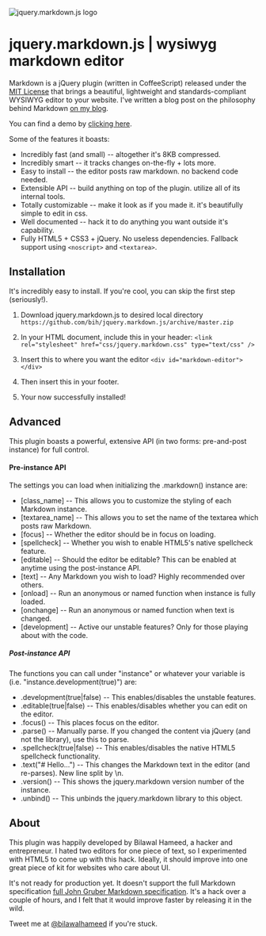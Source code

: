 ![jquery.markdown.js logo](http://i.imgur.com/K6IrS.png)

# jquery.markdown.js | wysiwyg markdown editor
Markdown is a jQuery plugin (written in CoffeeScript) released under the [MIT License](http://opensource.org/licenses/MIT) that brings a beautiful, lightweight and standards-compliant WYSIWYG editor to your website. I've written a blog post on the philosophy behind Markdown [on my blog](http://bilaw.al/jquery-markdown-js/).

You can find a demo by [clicking here](http://htmlpreview.github.com/?https://github.com/bih/jquery.markdown.js/blob/master/demo/index.html).

Some of the features it boasts:
* Incredibly fast (and small) -- altogether it's 8KB compressed.
* Incredibly smart -- it tracks changes on-the-fly + lots more.
* Easy to install -- the editor posts raw markdown. no backend code needed.
* Extensible API -- build anything on top of the plugin. utilize all of its internal tools.
* Totally customizable -- make it look as if you made it. it's beautifully simple to edit in css.
* Well documented -- hack it to do anything you want outside it's capability.
* Fully HTML5 + CSS3 + jQuery. No useless dependencies. Fallback support using ```<noscript>``` and ```<textarea>```.

## Installation
It's incredibly easy to install. If you're cool, you can skip the first step (seriously!).

1. Download jquery.markdown.js to desired local directory
```https://github.com/bih/jquery.markdown.js/archive/master.zip```

2. In your HTML document, include this in your header:
```<link rel="stylesheet" href="css/jquery.markdown.css" type="text/css" />```

3. Insert this to where you want the editor
```<div id="markdown-editor"></div>```

4. Then insert this in your footer.
    <script type="text/javascript" src="css/jquery.markdown.js"></script>
    <script type="text/javascript">
      // The first parameter is the code below is the pre-instance API.
      var instance = $("#markdown-editor").markdown({
        editable: true
      });

      // instance is now the post-instance API.
    </script>

5. Your now successfully installed!

## Advanced
This plugin boasts a powerful, extensive API (in two forms: pre-and-post instance) for full control.

#### Pre-instance API
The settings you can load when initializing the .markdown() instance are:
* [class_name]           -- This allows you to customize the styling of each Markdown instance.
* [textarea_name]        -- This allows you to set the name of the textarea which posts raw Markdown.
* [focus]                -- Whether the editor should be in focus on loading.
* [spellcheck]           -- Whether you wish to enable HTML5's native spellcheck feature.
* [editable]             -- Should the editor be editable? This can be enabled at anytime using the post-instance API.
* [text]                 -- Any Markdown you wish to load? Highly recommended over others.
* [onload]               -- Run an anonymous or named function when instance is fully loaded.
* [onchange]             -- Run an anonymous or named function when text is changed.
* [development]          -- Active our unstable features? Only for those playing about with the code.

##### Post-instance API
The functions you can call under "instance" or whatever your variable is (i.e. "instance.development(true)") are:
* .development(true|false)     -- This enables/disables the unstable features.
* .editable(true|false)        -- This enables/disables whether you can edit on the editor.
* .focus()                     -- This places focus on the editor.
* .parse()                     -- Manually parse. If you changed the content via jQuery (and not the library), use this to parse.
* .spellcheck(true|false)      -- This enables/disables the native HTML5 spellcheck functionality.
* .text("# Hello...")          -- This changes the Markdown text in the editor (and re-parses). New line split by \n.
* .version()                   -- This shows the jquery.markdown version number of the instance.
* .unbind()                    -- This unbinds the jquery.markdown library to this object.


## About
This plugin was happily developed by Bilawal Hameed, a hacker and entrepreneur. I hated two editors for one piece of text, so I experimented with HTML5 to come up with this hack. Ideally, it should improve into one great piece of kit for websites who care about UI.

It's not ready for production yet. It doesn't support the full Markdown specification [full John Gruber Markdown specification](http://daringfireball.net/projects/markdown/syntax). It's a hack over a couple of hours, and I felt that it would improve faster by releasing it in the wild.

Tweet me at [@bilawalhameed](http://twitter.com/bilawalhameed) if you're stuck.
